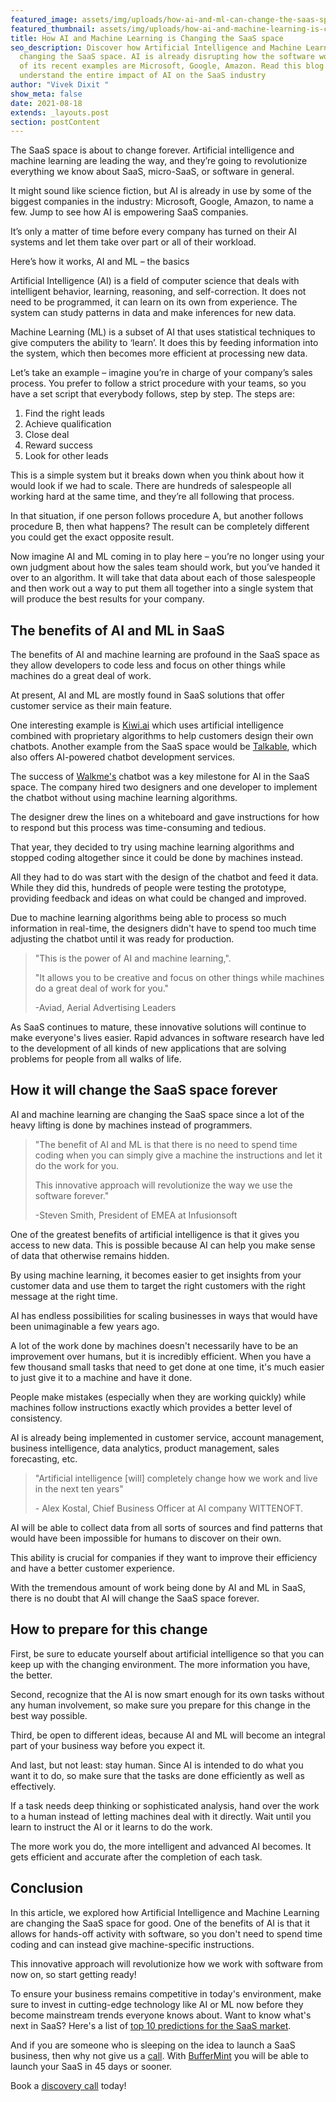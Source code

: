 ```yaml
---
featured_image: assets/img/uploads/how-ai-and-ml-can-change-the-saas-space.jpeg
featured_thumbnail: assets/img/uploads/how-ai-and-machine-learning-is-changing-the-saas-space-thumbnail.jpeg
title: How AI and Machine Learning is Changing the SaaS space
seo_description: Discover how Artificial Intelligence and Machine Learning are
  changing the SaaS space. AI is already disrupting how the software works. Some
  of its recent examples are Microsoft, Google, Amazon. Read this blog to
  understand the entire impact of AI on the SaaS industry
author: "Vivek Dixit "
show_meta: false
date: 2021-08-18
extends: _layouts.post
section: postContent
---
```

The SaaS space is about to change forever. Artificial intelligence and machine learning are leading the way, and they’re going to revolutionize everything we know about SaaS, micro-SaaS, or software in general.

It might sound like science fiction, but AI is already in use by some of the biggest companies in the industry: Microsoft, Google, Amazon, to name a few. Jump to see how AI is empowering SaaS companies.

It’s only a matter of time before every company has turned on their AI systems and let them take over part or all of their workload.

Here’s how it works, AI and ML – the basics

Artificial Intelligence (AI) is a field of computer science that deals with intelligent behavior, learning, reasoning, and self-correction. It does not need to be programmed, it can learn on its own from experience. The system can study patterns in data and make inferences for new data.

Machine Learning (ML) is a subset of AI that uses statistical techniques to give computers the ability to ‘learn’. It does this by feeding information into the system, which then becomes more efficient at processing new data.

Let’s take an example – imagine you’re in charge of your company’s sales process. You prefer to follow a strict procedure with your teams, so you have a set script that everybody follows, step by step. The steps are:

1. Find the right leads
2. Achieve qualification
3. Close deal
4. Reward success
5. Look for other leads

This is a simple system but it breaks down when you think about how it would look if we had to scale. There are hundreds of salespeople all working hard at the same time, and they’re all following that process.

In that situation, if one person follows procedure A, but another follows procedure B, then what happens? The result can be completely different you could get the exact opposite result.

Now imagine AI and ML coming in to play here – you’re no longer using your own judgment about how the sales team should work, but you’ve handed it over to an algorithm. It will take that data about each of those salespeople and then work out a way to put them all together into a single system that will produce the best results for your company.

## The benefits of AI and ML in SaaS

The benefits of AI and machine learning are profound in the SaaS space as they allow developers to code less and focus on other things while machines do a great deal of work.

At present, AI and ML are mostly found in SaaS solutions that offer customer service as their main feature.

One interesting example is [Kiwi.ai](https://www.crunchbase.com/organization/kiwi-wearable-technologies) which uses artificial intelligence combined with proprietary algorithms to help customers design their own chatbots. Another example from the SaaS space would be [Talkable](https://www.talkable.com/), which also offers AI-powered chatbot development services.

The success of [Walkme's](https://www.walkme.com/) chatbot was a key milestone for AI in the SaaS space. The company hired two designers and one developer to implement the chatbot without using machine learning algorithms.

The designer drew the lines on a whiteboard and gave instructions for how to respond but this process was time-consuming and tedious.

That year, they decided to try using machine learning algorithms and stopped coding altogether since it could be done by machines instead.

All they had to do was start with the design of the chatbot and feed it data. While they did this, hundreds of people were testing the prototype, providing feedback and ideas on what could be changed and improved.

Due to machine learning algorithms being able to process so much information in real-time, the designers didn't have to spend too much time adjusting the chatbot until it was ready for production.

> "This is the power of AI and machine learning,".
>
> "It allows you to be creative and focus on other things while machines do a great deal of work for you."
>
> \-Aviad, Aerial Advertising Leaders

As SaaS continues to mature, these innovative solutions will continue to make everyone's lives easier. Rapid advances in software research have led to the development of all kinds of new applications that are solving problems for people from all walks of life.

## How it will change the SaaS space forever

AI and machine learning are changing the SaaS space since a lot of the heavy lifting is done by machines instead of programmers.

> "The benefit of AI and ML is that there is no need to spend time coding when you can simply give a machine the instructions and let it do the work for you. 
>
> This innovative approach will revolutionize the way we use the software forever."
>
> \-Steven Smith, President of EMEA at Infusionsoft

One of the greatest benefits of artificial intelligence is that it gives you access to new data. This is possible because AI can help you make sense of data that otherwise remains hidden.

By using machine learning, it becomes easier to get insights from your customer data and use them to target the right customers with the right message at the right time.

AI has endless possibilities for scaling businesses in ways that would have been unimaginable a few years ago.

A lot of the work done by machines doesn't necessarily have to be an improvement over humans, but it is incredibly efficient. When you have a few thousand small tasks that need to get done at one time, it's much easier to just give it to a machine and have it done.

People make mistakes (especially when they are working quickly) while machines follow instructions exactly which provides a better level of consistency.

AI is already being implemented in customer service, account management, business intelligence, data analytics, product management, sales forecasting, etc.

> "Artificial intelligence \[will] completely change how we work and live in the next ten years"
>
> \- Alex Kostal, Chief Business Officer at AI company WITTENOFT.

AI will be able to collect data from all sorts of sources and find patterns that would have been impossible for humans to discover on their own.

This ability is crucial for companies if they want to improve their efficiency and have a better customer experience.

With the tremendous amount of work being done by AI and ML in SaaS, there is no doubt that AI will change the SaaS space forever.

## How to prepare for this change

First, be sure to educate yourself about artificial intelligence so that you can keep up with the changing environment. The more information you have, the better.

Second, recognize that the AI is now smart enough for its own tasks without any human involvement, so make sure you prepare for this change in the best way possible.

Third, be open to different ideas, because AI and ML will become an integral part of your business way before you expect it.

And last, but not least: stay human. Since AI is intended to do what you want it to do, so make sure that the tasks are done efficiently as well as effectively.

If a task needs deep thinking or sophisticated analysis, hand over the work to a human instead of letting machines deal with it directly. Wait until you learn to instruct the AI or it learns to do the work.

The more work you do, the more intelligent and advanced AI becomes. It gets efficient and accurate after the completion of each task.

## Conclusion

In this article, we explored how Artificial Intelligence and Machine Learning are changing the SaaS space for good. One of the benefits of AI is that it allows for hands-off activity with software, so you don't need to spend time coding and can instead give machine-specific instructions.

This innovative approach will revolutionize how we work with software from now on, so start getting ready!

To ensure your business remains competitive in today's environment, make sure to invest in cutting-edge technology like AI or ML now before they become mainstream trends everyone knows about. Want to know what's next in SaaS? Here's a list of [top 10 predictions for the SaaS market](https://buffermint.com/articles/10-predictions-for-the-saas-marketplace-future-trends). 

And if you are someone who is sleeping on the idea to launch a SaaS business, then why not give us a [call](https://buffermint.com/contact-us#:~:text=Start%20a%20chat!-,CALL%20ANYTIME,-(91)%207767074808). With [BufferMint](https://buffermint.com/) you will be able to launch your SaaS in 45 days or sooner. 

Book a [discovery call](https://calendly.com/buffermint/30min?month=2021-08) today!